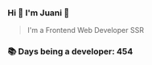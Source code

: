 ### Hi 👋 I&#39;m Juani 🦁

> I&#39;m a Frontend Web Developer SSR

### 📚 Days being a developer: 454
